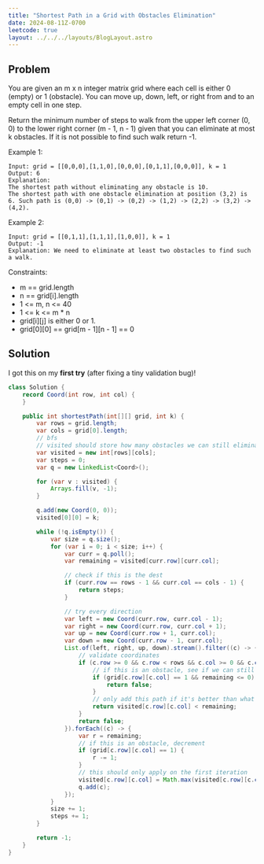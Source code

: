 ```yaml
---
title: "Shortest Path in a Grid with Obstacles Elimination"
date: 2024-08-11Z-0700
leetcode: true
layout: ../../../layouts/BlogLayout.astro
---
```


## Problem

You are given an m x n integer matrix grid where each cell is either 0 (empty) or 1 (obstacle). You can move up, down, left, or right from and to an empty cell in one step.

Return the minimum number of steps to walk from the upper left corner (0, 0) to the lower right corner (m - 1, n - 1) given that you can eliminate at most k obstacles. If it is not possible to find such walk return -1.

Example 1:

```text
Input: grid = [[0,0,0],[1,1,0],[0,0,0],[0,1,1],[0,0,0]], k = 1
Output: 6
Explanation:
The shortest path without eliminating any obstacle is 10.
The shortest path with one obstacle elimination at position (3,2) is 6. Such path is (0,0) -> (0,1) -> (0,2) -> (1,2) -> (2,2) -> (3,2) -> (4,2).
```

Example 2:

```text
Input: grid = [[0,1,1],[1,1,1],[1,0,0]], k = 1
Output: -1
Explanation: We need to eliminate at least two obstacles to find such a walk.
```

Constraints:

- m == grid.length
- n == grid[i].length
- 1 <= m, n <= 40
- 1 <= k <= m \* n
- grid\[i][j] is either 0 or 1.
- grid\[0][0] == grid\[m - 1][n - 1] == 0

## Solution

I got this on my **first try** (after fixing a tiny validation bug)!

```java
class Solution {
    record Coord(int row, int col) {
    }

    public int shortestPath(int[][] grid, int k) {
        var rows = grid.length;
        var cols = grid[0].length;
        // bfs
        // visited should store how many obstacles we can still eliminate
        var visited = new int[rows][cols];
        var steps = 0;
        var q = new LinkedList<Coord>();

        for (var v : visited) {
            Arrays.fill(v, -1);
        }

        q.add(new Coord(0, 0));
        visited[0][0] = k;

        while (!q.isEmpty()) {
            var size = q.size();
            for (var i = 0; i < size; i++) {
                var curr = q.poll();
                var remaining = visited[curr.row][curr.col];

                // check if this is the dest
                if (curr.row == rows - 1 && curr.col == cols - 1) {
                    return steps;
                }

                // try every direction
                var left = new Coord(curr.row, curr.col - 1);
                var right = new Coord(curr.row, curr.col + 1);
                var up = new Coord(curr.row + 1, curr.col);
                var down = new Coord(curr.row - 1, curr.col);
                List.of(left, right, up, down).stream().filter((c) -> {
                    // validate coordinates
                    if (c.row >= 0 && c.row < rows && c.col >= 0 && c.col < cols) {
                        // if this is an obstacle, see if we can still go over more
                        if (grid[c.row][c.col] == 1 && remaining <= 0) {
                            return false;
                        }
                        // only add this path if it's better than what we've seen before
                        return visited[c.row][c.col] < remaining;
                    }
                    return false;
                }).forEach((c) -> {
                    var r = remaining;
                    // if this is an obstacle, decrement
                    if (grid[c.row][c.col] == 1) {
                        r -= 1;
                    }
                    // this should only apply on the first iteration
                    visited[c.row][c.col] = Math.max(visited[c.row][c.col], r);
                    q.add(c);
                });
            }
            size += 1;
            steps += 1;
        }

        return -1;
    }
}
```
